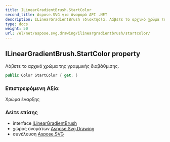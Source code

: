 ```yaml
---
title: ILinearGradientBrush.StartColor
second_title: Aspose.SVG για Αναφορά API .NET
description: ILinearGradientBrush ιδιοκτησία. Λάβετε το αρχικό χρώμα της γραμμικής διαβάθμισης.
type: docs
weight: 50
url: /el/net/aspose.svg.drawing/ilineargradientbrush/startcolor/
---
```

## ILinearGradientBrush.StartColor property

Λάβετε το αρχικό χρώμα της γραμμικής διαβάθμισης.

```csharp
public Color StartColor { get; }
```

### Επιστρεφόμενη Αξία

Χρώμα έναρξης

### Δείτε επίσης

* interface [ILinearGradientBrush](../)
* χώρος ονομάτων [Aspose.Svg.Drawing](../../ilineargradientbrush/)
* συνέλευση [Aspose.SVG](../../../)


